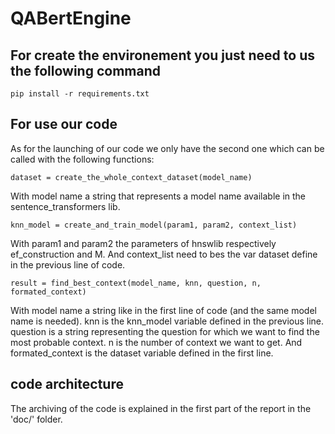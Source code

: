 # QABertEngine

## For create the environement you just need to us the following command

```
pip install -r requirements.txt
```

## For use our code

As for the launching of our code we only have the second one which can be called with the following functions: 

```
dataset = create_the_whole_context_dataset(model_name)
```

With model name a string that represents a model name available in the sentence_transformers lib.

```
knn_model = create_and_train_model(param1, param2, context_list)
```

With param1 and param2 the parameters of hnswlib respectively ef_construction and M.
And context_list need to bes the var dataset define in the previous line of code.

```
result = find_best_context(model_name, knn, question, n, formated_context)
```

With model name a string like in the first line of code (and the same model name is needed).
knn is the knn_model variable defined in the previous line.
question is a string representing the question for which we want to find the most probable context.
n is the number of context we want to get.
And formated_context is the dataset variable defined in the first line.

## code architecture

The archiving of the code is explained in the first part of the report in the 'doc/' folder.
